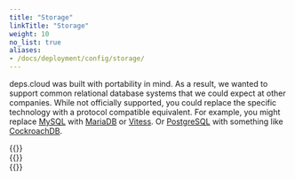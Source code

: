 ```yaml
---
title: "Storage"
linkTitle: "Storage"
weight: 10
no_list: true
aliases:
- /docs/deployment/config/storage/
---
```


deps.cloud was built with portability in mind.
As a result, we wanted to support common relational database systems that we could expect at other companies.
While not officially supported, you could replace the specific technology with a protocol compatible equivalent.
For example, you might replace [MySQL] with [MariaDB] or [Vitess].
Or [PostgreSQL] with something like [CockroachDB].

<div class="row" style="max-width: 80%;">
  <div class="col-sm-6 col-md-4">
    {{<card-icon
      border="white"
      src="/images/sqlite.png"
      title="SQLite"
      link="/docs/deployment/config/storage/sqlite/"
      text=""
      >}}
  </div>
  <div class="col-sm-6 col-md-4">
    {{<card-icon
      border="white"
      src="/images/mysql.png"
      title="MySQL"
      link="/docs/deployment/config/storage/mysql/"
      text=""
    >}}
  </div>
  <div class="col-sm-6 col-md-4">
    {{<card-icon
      border="white"
      src="/images/postgres.png"
      title="PostgreSQL"
      link="/docs/deployment/config/storage/postgres/"
      text=""
    >}}
  </div>
</div>

[MySQL]: https://www.mysql.com/
[MariaDB]: https://mariadb.org/
[Vitess]: https://vitess.io/
[PostgreSQL]: https://www.postgresql.org/
[CockroachDB]: https://www.cockroachlabs.com/

